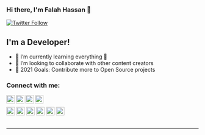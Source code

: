 ### Hi there, I'm Falah Hassan 👋


[![Twitter Follow](https://img.shields.io/twitter/follow/devfalah?color=1DA1F2&logo=twitter&style=for-the-badge)](https://twitter.com/intent/follow?original_referer=https%3A%2F%2Fgithub.com%2FcodeSTACKr&screen_name=devfalah)

## I'm a  Developer!


- 🌱 I’m currently learning everything 🤣
- 👯 I’m looking to collaborate with other content creators
- 🥅 2021 Goals: Contribute more to Open Source projects



### Connect with me:
[<img align="left" alt="devfalah | YouTube" width="22px" src="https://cdn.jsdelivr.net/npm/simple-icons@v3/icons/youtube.svg" />][youtube]
[<img align="left" alt="devfalah | Twitter" width="22px" src="https://cdn.jsdelivr.net/npm/simple-icons@v3/icons/twitter.svg" />][twitter]
[<img align="left" alt="devfalah | LinkedIn" width="22px" src="https://cdn.jsdelivr.net/npm/simple-icons@v3/icons/linkedin.svg" />][linkedin]
[<img align="left" alt="devfalah | Instagram" width="22px" src="https://cdn.jsdelivr.net/npm/simple-icons@v3/icons/instagram.svg" />][instagram]

<br />
<p align="left"><img src="https://www.vectorlogo.zone/logos/java/java-vertical.svg" alt="java" width="22" height="22"/> 
    <img src="https://www.vectorlogo.zone/logos/android/android-official.svg" alt="android" width="22" height="22"/> 
  <img src="https://www.vectorlogo.zone/logos/git-scm/git-scm-icon.svg" alt="git" width="22" height="22"/> 
  <img src="https://www.vectorlogo.zone/logos/dartlang/dartlang-icon.svg" alt="dart" width="22" height="22"/>
  <img src="https://www.vectorlogo.zone/logos/flutterio/flutterio-icon.svg" alt="flutter" width="22" height="22"/>
  <img src="https://www.vectorlogo.zone/logos/firebase/firebase-icon.svg" alt="firebase" width="22" height="22"/>



<br />
<br />

---

</details>

[website]: https://devfalah.com

[twitter]: https://twitter.com/devfalah
[youtube]: https://www.youtube.com/channel/UCxa4vBf0_23X-zwFnBTHEOg
[instagram]: https://instagram.com/devfalah
[linkedin]: https://linkedin.com/in/devfalah

